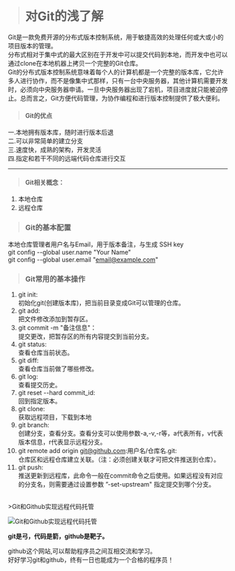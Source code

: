 ># 对Git的浅了解  

Git是一款免费开源的分布式版本控制系统，用于敏捷高效的处理任何或大或小的项目版本的管理。  
分布式相对于集中式的最大区别在于开发中可以提交代码到本地，而开发中也可以通过clone在本地机器上拷贝一个完整的Git仓库。  
Git的分布式版本控制系统意味着每个人的计算机都是一个完整的版本库，它允许多人进行协作，而不是像集中式那样，只有一台中央服务器，其他计算机需要开发时，必须向中央服务器申请。一旦中央服务器出现了宕机，项目进度就只能被迫停止。总而言之，Git方便代码管理，为协作编程和进行版本控制提供了极大便利。
>#### Git的优点  

一.本地拥有版本库，随时进行版本后退  
二.可以非常简单的建立分支  
三.速度快，成熟的架构，开发灵活  
四.指定和若干不同的远端代码仓库进行交互
***
>#### Git相关概念：  

1. 本地仓库
2. 远程仓库
>### Git的基本配置  

本地仓库管理者用户名与Email，用于版本备注，与生成 SSH key    
git config --global user.name "Your Name"  
git config --global user.email "email@example.com"
>### Git常用的基本操作  

1. git init:  
初始化git(创建版本库)，把当前目录变成Git可以管理的仓库。
2. git add:  
把文件修改添加到暂存区。
3. git commit -m "备注信息"：  
提交更改，把暂存区的所有内容提交到当前分支。
4. git status:  
查看仓库当前状态。
5. git diff:  
查看仓库当前做了哪些修改。
6. git log:  
查看提交历史。
7. git reset --hard commit_id:  
回到指定版本。
8. git clone:  
获取远程项目，下载到本地
9. git branch:  
创建分支，查看分支。查看分支可以使用参数-a,-v,-r等，a代表所有，v代表版本信息，r代表显示远程分支。  
10. git remote add origin git@github.com:用户名/仓库名.git:  
仓库区和远程仓库建立关联。（注：必须创建关联才可把文件推送到仓库）。
11. git push:  
推送更新到远程库，此命令一般在commit命令之后使用。如果远程没有对应的分支名，则需要通过设置参数 ”-set-upstream" 指定提交到哪个分支。  
<br/>
>Git和Github实现远程代码托管  

![Git和Github实现远程代码托管](https://images2018.cnblogs.com/blog/198738/201807/198738-20180704074335619-2144758483.png)  

**git是弓，代码是箭，github是靶子。**  

github这个网站,可以帮助程序员之间互相交流和学习。  
好好学习git和github，终有一日也能成为一个合格的程序员！
